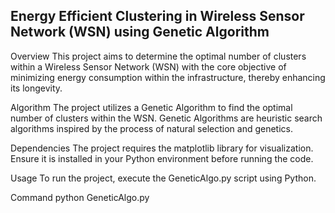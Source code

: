 ## Energy Efficient Clustering in Wireless Sensor Network (WSN) using Genetic Algorithm ##

Overview
This project aims to determine the optimal number of clusters within a Wireless Sensor Network (WSN) with the core objective of minimizing energy consumption within the infrastructure, thereby enhancing its longevity.

Algorithm
The project utilizes a Genetic Algorithm to find the optimal number of clusters within the WSN. Genetic Algorithms are heuristic search algorithms inspired by the process of natural selection and genetics.

Dependencies
The project requires the matplotlib library for visualization. Ensure it is installed in your Python environment before running the code.

Usage
To run the project, execute the GeneticAlgo.py script using Python.

Command
python GeneticAlgo.py
